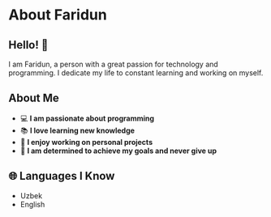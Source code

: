 # About Faridun

## Hello! 👋
I am Faridun, a person with a great passion for technology and programming. I dedicate my life to constant learning and working on myself.

## About Me
- 💻 **I am passionate about programming**
- 📚 **I love learning new knowledge**
- 🚀 **I enjoy working on personal projects**
- 🎯 **I am determined to achieve my goals and never give up**

## 🌐 Languages ​​I Know
- Uzbek
- English
